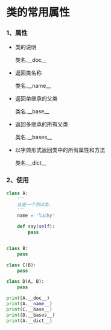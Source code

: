 # 类的常用属性

### 1、属性

+ 类的说明

  类名.\_\_doc\_\_

+ 返回类名称

  类名.\_\_name_\_

+ 返回单继承的父类

  类名.\_\_base_\_

+ 返回多继承的所有父类

  类名.\_\_bases_\_

+ 以字典形式返回类中的所有属性和方法

  类名.\_\_dict_\_

### 2、使用

```python
class A:
    '''
    这是一个测试类、
    '''
    name = 'lucky'

    def say(self):
        pass


class B:
    pass

class C(B):
    pass

class D(A, B):
    pass

print(A.__doc__)
print(A.__name__)
print(C.__base__)
print(D.__bases__)
print(A.__dict__)
```


